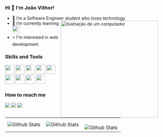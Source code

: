 ### Hi 🤚 I'm João Vithor! 

- 🔭 I’m a Software Engineer student who loves technology <img src="https://github.com/JoaoVithorr/JoaoVithorr/assets/164553219/fd9dbbb2-469b-4ceb-97b7-159fbca7282a" alt="ilustração de um computador" min-width="320px" max-width="320px" width="320px" align="right">
- 🌱 I’m currently learning <img width="25" height="25" src="https://cdn.jsdelivr.net/gh/devicons/devicon@latest/icons/react/react-original-wordmark.svg" />   
- ⚡ I'm interested in web development

### Skills and Tools
<img width="30" height="30" src="https://cdn.jsdelivr.net/gh/devicons/devicon@latest/icons/html5/html5-original.svg" /> <img width="30" height="30" src="https://cdn.jsdelivr.net/gh/devicons/devicon@latest/icons/css3/css3-original.svg" /> <img width="30" height="30" src="https://cdn.jsdelivr.net/gh/devicons/devicon@latest/icons/javascript/javascript-plain.svg" /> <img width="30" height="30" src="https://cdn.jsdelivr.net/gh/devicons/devicon@latest/icons/nodejs/nodejs-original.svg" /> <img width="30" height="30" src="https://cdn.jsdelivr.net/gh/devicons/devicon@latest/icons/mysql/mysql-original.svg" /> <img width="30" height="30" src="https://cdn.jsdelivr.net/gh/devicons/devicon@latest/icons/mongodb/mongodb-original.svg" /> <img width="30" height="30" src="https://cdn.jsdelivr.net/gh/devicons/devicon@latest/icons/python/python-original.svg"/> <img width="30" height="30" src="https://cdn.jsdelivr.net/gh/devicons/devicon@latest/icons/linux/linux-original.svg" /> <img width="30" height="30" src="https://cdn.jsdelivr.net/gh/devicons/devicon@latest/icons/git/git-original.svg" />


### How to reach me
<a href = "mailto:joaovithormg@gmail.com"><img loading="lazy" src="https://img.shields.io/badge/Gmail-D14836?style=for-the-badge&logo=gmail&logoColor=white" target="_blank"></a> <a href="https://www.linkedin.com/in/jo%C3%A3o-vithor-moraes-b763872b3/" target="_blank"><img loading="lazy" src="https://img.shields.io/badge/-LinkedIn-%230077B5?style=for-the-badge&logo=linkedin&logoColor=white" target="_blank"></a> <a href="https://www.instagram.com/joaovithormoraes_/" target="_blank"><img loading="lazy" src="https://img.shields.io/badge/-Instagram-%23E4405F?style=for-the-badge&logo=instagram&logoColor=white" target="_blank"></a>

<table>
  <tr>
       <td>
      <img
        align="left"
        src="https://github-readme-stats.vercel.app/api?username=JoaoVithorr&theme=merko&hide_border=false&include_all_commits=true"
        alt="Github Stats"
      />
    </td>
    <td>
      <img
        align="left"
        src="https://github-readme-stats.vercel.app/api/top-langs/?username=JoaoVithorr&theme=merko&hide_border=false&include_all_commits=true&count_private=true&layout=compact"
        alt="Github Stats"
      />
    </td>
    <td>
      <br />
      <img
        align="left"
        src="https://github-readme-streak-stats.herokuapp.com/?user=JoaoVithorr&theme=merko&hide_border=false"
        alt="Github Stats"
      />
    </td>
  </tr>
</table>    






          
          
          
          
        
